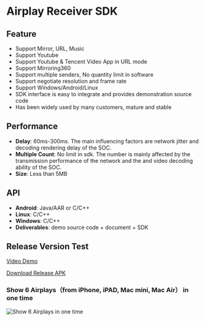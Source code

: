 # Airplay Receiver SDK

## Feature

* Support Mirror, URL, Music          
* Support Youtube 
* Support Youtube & Tencent Video App in URL mode        
* Support Mirroring360  
* Support multiple senders, No quantity limit in software    
* Support negotiate resolution and frame rate
* Support Windows/Android/Linux    
* SDK interface is easy to integrate and provides demonstration source code        
* Has been widely used by many customers, mature and stable                      

## Performance

* **Delay**: 60ms-300ms. The main influencing factors are network jitter and decoding rendering delay of the SOC.       
* **Multiple Count**: No limit in sdk. The number  is mainly affected by the transmission performance of the network and the and video decoding ability of the SOC.  
* **Size**: Less than 5MB  

## API

* **Android**: Java/AAR or C/C++         
* **Linux**: C/C++
* **Windows**: C/C++  
* **Deliverables**: demo source code + document + SDK

## Release Version Test

[Video Demo](https://youtu.be/BFXxS-F0uYQ)

[Download Release APK](https://github.com/WirelessPresentation/WirelessDisplay/releases/download/latest/BJCastTV.apk)

### Show 6 Airplays（from iPhone, iPAD, Mac mini, Mac Air） in one time
![Show 6 Airplays in one time](https://github.com/WirelessPresentation/WirelessDisplay-SDK/blob/main/zimg/airplay-6.jpg)
